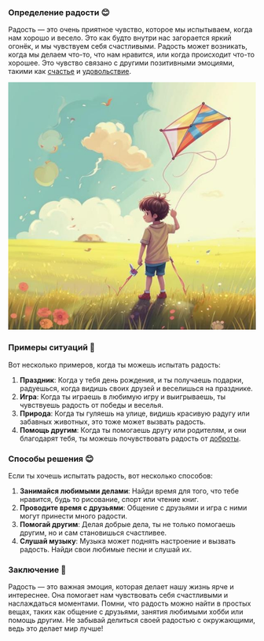 ### Определение радости 😊

Радость — это очень приятное чувство, которое мы испытываем, когда нам хорошо и весело. Это как будто внутри нас загорается яркий огонёк, и мы чувствуем себя счастливыми. Радость может возникать, когда мы делаем что-то, что нам нравится, или когда происходит что-то хорошее. Это чувство связано с другими позитивными эмоциями, такими как [счастье](счастье.md) и [удовольствие](удовольствие.md).



![Изображение радость](радость.jpg)



### Примеры ситуаций 🎉

Вот несколько примеров, когда ты можешь испытать радость:

1. **Праздник**: Когда у тебя день рождения, и ты получаешь подарки, радуешься, когда видишь своих друзей и веселишься на празднике.
2. **Игра**: Когда ты играешь в любимую игру и выигрываешь, ты чувствуешь радость от победы и веселья.
3. **Природа**: Когда ты гуляешь на улице, видишь красивую радугу или забавных животных, это тоже может вызвать радость.
4. **Помощь другим**: Когда ты помогаешь другу или родителям, и они благодарят тебя, ты можешь почувствовать радость от [доброты](доброта.md).

### Способы решения 😊

Если ты хочешь испытать радость, вот несколько способов:

1. **Занимайся любимыми делами**: Найди время для того, что тебе нравится, будь то рисование, спорт или чтение книг.
2. **Проводите время с друзьями**: Общение с друзьями и игра с ними могут принести много радости.
3. **Помогай другим**: Делая добрые дела, ты не только помогаешь другим, но и сам становишься счастливее.
4. **Слушай музыку**: Музыка может поднять настроение и вызвать радость. Найди свои любимые песни и слушай их.

### Заключение 🌈

Радость — это важная эмоция, которая делает нашу жизнь ярче и интереснее. Она помогает нам чувствовать себя счастливыми и наслаждаться моментами. Помни, что радость можно найти в простых вещах, таких как общение с друзьями, занятия любимыми хобби или помощь другим. Не забывай делиться своей радостью с окружающими, ведь это делает мир лучше!